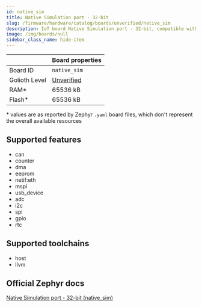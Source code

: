 ```yaml
---
id: native_sim
title: Native Simulation port - 32-bit
slug: /firmware/hardware/catalog/boards/unverified/native_sim
description: IoT board Native Simulation port - 32-bit, compatible with Golioth at unverified level.
image: /img/boards/null
sidebar_class_name: hide-item
---
```


[//]: # (This is an auto-generated file, do not edit! Changes to it will be lost upon re-generation)



|                | Board properties     |
| -------------  | -------------------- |
| Board ID       | `native_sim` |
| Golioth Level  | [Unverified](/firmware/hardware#unverified-boards) |
| RAM*           | 65536 kB |
| Flash*         | 65536 kB |

\* values are as reported by Zephyr `.yaml` board files, which don't represent the overall available resources



## Supported features

* can
* counter
* dma
* eeprom
* netif:eth
* mspi
* usb_device
* adc
* i2c
* spi
* gpio
* rtc

## Supported toolchains

* host
* llvm

## Official Zephyr docs

[Native Simulation port - 32-bit (native_sim)](https://docs.zephyrproject.org/latest/boards/native/native_sim/doc/index.html)
